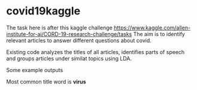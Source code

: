 # covid19kaggle
The task here is after this kaggle challenge https://www.kaggle.com/allen-institute-for-ai/CORD-19-research-challenge/tasks
The aim is to identify relevant articles to answer different questions about covid.

Existing code analyzes the titles of all articles, identifies parts of speech and groups articles under similat topics using LDA.

Some example outputs

Most common title word is **virus**


